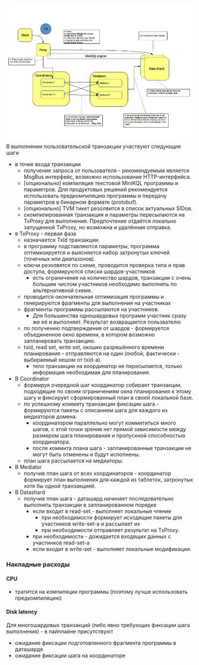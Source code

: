 ![](../_assets/kikimrstructure8.png)

В выполнении пользовательской транзакции участвуют следующие шаги

  * в точке входа транзакции
    * получение запроса от пользователя - рекомендуемым является MsgBus интерфейс, возможно использование HTTP-интерфейса.
    * [опционально] компиляция текстовой MiniKQL программы и параметров. Для продуктовых решений рекомендуется использовать предкомпиляцию программы и передачу параметров в бинарном формате (protobuf).
    * [опционально] TVM тикет резолвится в список актуальных SIDов.
    * скомпилированная транзакция и параметры пересылаются на TxProxy для выполнения. Предпочтение отдаётся локально запущенной TxProxy, но возможна и удалённая отправка.
  * в TxProxy - первая фаза
    * назначается TxId транзакции. 
    * в программу подставляются параметры, программа оптимизируется и выясняется набор затронутых ключей (точечных или диапазонов).
    * ключи резолвятся по схеме, проводится проверка типа и прав доступа, формируются списки шардов-участников
      * есть ограничения на количество шардов, транзакции с очень большим числом участников необходимо выполнять по альтернативной схеме.
    * проводится окончательная оптимизация программы и генерируются фрагменты для выполнения на участниках
    * фрагменты программы рассылаются на участников.
      * Для большинства одношардовых программ участник сразу же её и выполняет. Результат возвращается пользвателю
    * по получению подтверждения от шардов - формируется объединенное окно времени, в котором возможно запланировать транзакцию.
    * txid, read set, write set, окошко разрешённого времени планирования - отправляются на один (любой, фактически - выбираемый хешом от txid-а).
      * тело транзакции на координатор не пересылается, только информация необходимая для планирования.
  * В Coordinator
    * формируя очередной шаг координатор собирает транзакции, подходящие по своим ограничениям окна планирования к этому шагу и фиксирует сформированный план в своей локальной базе.
    * по успешному коммиту транзакции фиксации шага - формируются пакеты с описанием шага для каждого из медиаторов домена.
      * координатором параллельно могут коммититься много шагов, с этой точки зрения нет прямой зависимости между размером шага планирования и пропускной способностью координатора.
      * после коммита плана шага - запланированные транзакции не могут быть отменены и будут исполнены.
    * план шага рассылается на медиаторы.
  * В Mediator
    * получив план шага от всех координаторов - координатор формирует план выполнения для каждой из таблеток, затронутых хотя бы одной транзакцией.
  * В Datashard
    * получив план шага - даташард начинает последовательно выполнять транзакции в запланированном порядке
      * если входит в read-set - выполняет локальные чтение
        * при необходимости формирует исходящие пакеты для участников write-set-а и рассылает их
        * при необходимости отправляет результат на TxProxy.
      * при необходимости - дожидается входящих данных с участинков read-set-а
      * если входит в write-set - выполняет локальные модификации.

### Накладные расходы 
#### CPU 

  * тратится на компиляции программы (поэтому лучше использовать предкомпиляцию)
#### Disk latency 
Для многошардовых транзакций (либо явно требующих фиксации шага выполнения) - в пайплайне присутствуют 

  * ожидание фиксации подготовленного фрагмента программы в даташарде
  * ожидание фиксации шага на координаторе